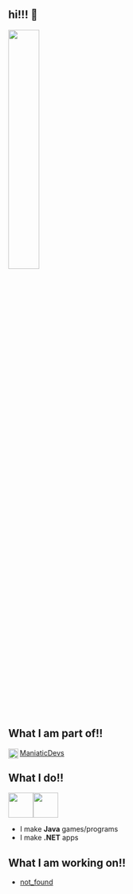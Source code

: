 ## hi!!! :wave:
<img src="https://media1.tenor.com/m/nHvjYyIKs6AAAAAC/centricide-ancom.gif" width="35%" height="35%">

## What I am part of!!
<img align="left" src="https://avatars.githubusercontent.com/u/88322778?s=400&u=c785aad05185838ff6d7cef88753286ae5fa74eb&v=4" width="20px" height="20px">[ManiaticDevs](https://github.com/ManiaticDevs) 

## What I do!!
<img src="https://cdn4.iconfinder.com/data/icons/logos-and-brands/512/181_Java_logo_logos-512.png" width="50px"><img src="https://upload.wikimedia.org/wikipedia/commons/thumb/7/7d/Microsoft_.NET_logo.svg/1024px-Microsoft_.NET_logo.svg.png" width="50px">
- I make <b>Java</b> games/programs 
- I make <b>.NET</b> apps

## What I am working on!!
- [not_found](https://github.com/oikmo/not_found)
